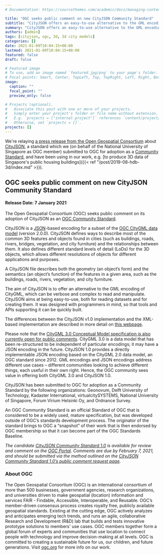 ```yaml
---
# Documentation: https://sourcethemes.com/academic/docs/managing-content/

title: "OGC seeks public comment on new CityJSON Community Standard"
subtitle: "CityJSON offers an easy-to-use alternative to the GML encoding of CityGML 2.0 for the storage and exchange of 3D city models."
summary: "CityJSON offers an easy-to-use alternative to the GML encoding of CityGML 2.0 for the storage and exchange of 3D city models."
authors: [admin]
tags: [cityjson, ogc, 3d, 3d city models]
categories: []
date: 2021-01-09T10:04:15+08:00
lastmod: 2021-01-09T10:04:15+08:00
featured: false
draft: false

# Featured image
# To use, add an image named `featured.jpg/png` to your page's folder.
# Focal points: Smart, Center, TopLeft, Top, TopRight, Left, Right, BottomLeft, Bottom, BottomRight.
image:
  caption: ""
  focal_point: ""
  preview_only: false

# Projects (optional).
#   Associate this post with one or more of your projects.
#   Simply enter your project's folder or file name without extension.
#   E.g. `projects = ["internal-project"]` references `content/project/deep-learning/index.md`.
#   Otherwise, set `projects = []`.
projects: []
---
```


We're relaying [a press release from the Open Geospatial Consortium](https://www.ogc.org/pressroom/pressreleases/4381) about [CityJSON](https://cityjson.org), a standard which we (on behalf of the National University of Singapore as OGC member) submitted to OGC for adoption as a [Community Standard](https://www.ogc.org/standards/community), and have been using in our work, e.g. [to produce 3D data of Singapore's public housing buildings]({{< ref "/post/2019-08-hdb-3d/index.md" >}}).

## OGC seeks public comment on new CityJSON Community Standard

#### Release Date: 7 January 2021
The Open Geospatial Consortium (OGC) seeks public comment on its adoption of CityJSON as an [OGC Community Standard](https://www.ogc.org/standards/community).

CityJSON is a [JSON](https://json.org/)-based encoding for a subset of the [OGC CityGML data model](http://www.ogc.org/standards/citygml) (version 2.0.0). CityJSON defines ways to describe most of the common 3D features and objects found in cities (such as buildings, roads, rivers, bridges, vegetation, and city furniture) and the relationships between them. It also defines different standard levels of detail (LoDs) for the 3D objects, which allows different resolutions of objects for different applications and purposes.

A CityJSON file describes both the geometry (an object’s form) and the semantics (an object’s function) of the features in a given area, such as the buildings, roads, rivers, vegetation, and city furniture.

The aim of CityJSON is to offer an alternative to the GML encoding of CityGML, which can be verbose and complex to read and manipulate. CityJSON aims at being easy-to-use, both for reading datasets and for creating them. It was designed with programmers in mind, so that tools and APIs supporting it can be quickly built.

The differences between the CityJSON v1.0 implementation and the XML-based implementation are described in more detail on [this webpage](https://www.cityjson.org/citygml-compatibility).

Please note that the [CityGML 3.0 Conceptual Model specification is also currently open for public comments](https://www.ogc.org/pressroom/pressreleases/4370). CityGML 3.0 is a data model that has been re-structured to be independent of particular encodings; it may have a JSON encoding in the future. CityJSON 1.0 provides a directly implementable JSON encoding based on the CityGML 2.0 data model, an OGC standard since 2012. GML encodings and JSON encodings address different use cases – different communities looking to achieve different things, each useful in their own right. Hence, the OGC community sees value in offering both CityGML 3.0 and CityJSON 1.0.

CityJSON has been submitted to OGC for adoption as a Community Standard by the following organizations: Geonovum, Delft University of Technology, Kadaster International, virtualcitySYSTEMS, National University of Singapore, Forum Virium Helsinki Oy, and Ordnance Survey.

An OGC Community Standard is an official Standard of OGC that is considered to be a widely used, mature specification, but was developed outside of OGC’s standards development process. The originator of the standard brings to OGC a “snapshot” of their work that is then endorsed by OGC membership so that it can become part of the OGC Standards Baseline. 

_The candidate [CityJSON Community Standard 1.0](https://portal.ogc.org/files/?artifact_id=95618&version=1) is available for review and comment on the [OGC Portal](https://portal.ogc.org/files/?artifact_id=95618&version=1). Comments are due by February 7, 2021, and should be submitted via the method outlined on the [CityJSON Community Standard 1.0’s public comment request page](https://www.ogc.org/standards/requests/222)._



### About OGC

The Open Geospatial Consortium (OGC) is an international consortium of more than 500 businesses, government agencies, research organizations, and universities driven to make geospatial (location) information and services FAIR - Findable, Accessible, Interoperable, and Reusable.
OGC’s member-driven consensus process creates royalty free, publicly available geospatial standards. Existing at the cutting edge, OGC actively analyzes and anticipates emerging tech trends, and runs an agile, collaborative Research and Development (R&D) lab that builds and tests innovative prototype solutions to members' use cases.
OGC members together form a global forum of experts and communities that use location to connect people with technology and improve decision-making at all levels. OGC is committed to creating a sustainable future for us, our children, and future generations.
Visit [ogc.org](http://ogc.org/) for more info on our work.

